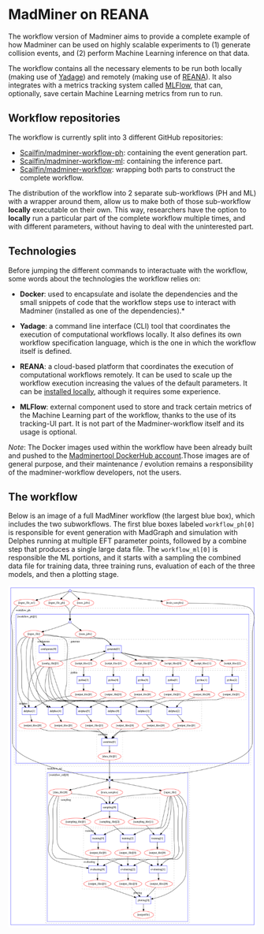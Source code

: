 # MadMiner on REANA

The workflow version of Madminer aims to provide a complete example of how Madminer can be used on highly scalable experiments to (1) generate collision events, and (2) perform Machine Learning inference on that data.

The workflow contains all the necessary elements to be run both locally (making use of [Yadage](https://yadage.readthedocs.io/en/latest/)) and remotely (making use of [REANA](https://reanahub.io/)). It also integrates with a metrics tracking system called [MLFlow](https://mlflow.org/), that can, optionally, save certain Machine Learning metrics from run to run.

## Workflow repositories
The workflow is currently split into 3 different GitHub repositories:

  * [Scailfin/madminer-workflow-ph](https://github.com/scailfin/madminer-workflow-ph): containing the event generation part.
  * [Scailfin/madminer-workflow-ml](https://github.com/scailfin/madminer-workflow-ml): containing the inference part.
  * [Scailfin/madminer-workflow](https://github.com/scailfin/madminer-workflow): wrapping both parts to construct the complete workflow.

The distribution of the workflow into 2 separate sub-workflows (PH and ML) with a wrapper around them, allow us to make both of those sub-workflow **locally** executable on their own. This way, researchers have the option to **locally** run a particular part of the complete workflow multiple times, and with different parameters, without having to deal with the uninterested part.

## Technologies
Before jumping the different commands to interactuate with the workflow, some words about the technologies the workflow relies on:

 * **Docker**: used to encapsulate and isolate the dependencies and the small snippets of code that the workflow steps use to interact with Madminer (installed as one of the dependencies).*

 * **Yadage**: a command line interface (CLI) tool that coordinates the execution of computational workflows locally. It also defines its own workflow specification language, which is the one in which the workflow itself is defined.

 * **REANA**: a cloud-based platform that coordinates the execution of computational workflows remotely. It can be used to scale up the workflow execution increasing the values of the default parameters. It can be [installed locally](https://docs.reana.io/administration/deployment/deploying-locally/), although it requires some experience.

 * **MLFlow**: external component used to store and track certain metrics of the Machine Learning part of the workflow, thanks to the use of its tracking-UI part. It is not part of the Madminer-workflow itself and its usage is optional.

*Note*: The Docker images used within the workflow have been already built and pushed to the [Madminertool DockerHub account](https://hub.docker.com/u/madminertool).Those images are of general purpose, and their maintenance / evolution remains a responsibility of the madminer-workflow developers, not the users.

## The workflow

Below is an image of a full MadMiner workflow (the largest blue box), which includes the two subworkflows. The first blue boxes labeled `workflow_ph[0]` is responsible for event generation with MadGraph and simulation with Delphes running at multiple EFT parameter points, followed by a combine step that produces a single large data file. The `workflow_ml[0]` is responsible the ML portions, and it starts with a sampling the combined data file for training data, three training runs, evaluation of each of the three models, and then a plotting stage.

![image of the workflow](../images/workflow-all.png)